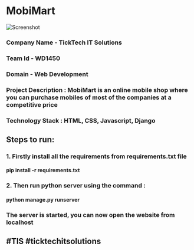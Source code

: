 # MobiMart

![Screenshot](https://user-images.githubusercontent.com/55542521/184697431-bbc80919-3e4c-4600-9121-f838715f32f9.png)


### Company Name - TickTech IT Solutions
### Team Id - WD1450
### Domain - Web Development
### Project Description : MobiMart is an online mobile shop where you can purchase mobiles of most of the companies at a competitive price
### Technology Stack : HTML, CSS, Javascript, Django
## Steps to run:
### 1. Firstly install all the requirements from requirements.txt file
####    pip install -r requirements.txt
### 2. Then run python server using the command : 
####    python manage.py runserver
### The server is started, you can now open the website from localhost
## #TIS #ticktechitsolutions
